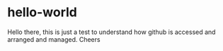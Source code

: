 # hello-world

Hello there, this is just a test to understand how github is accessed and arranged and managed. Cheers
